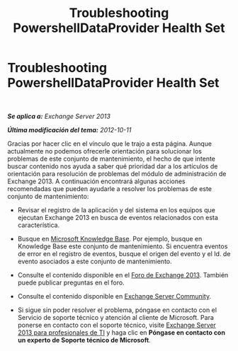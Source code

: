 ﻿---
title: Troubleshooting PowershellDataProvider Health Set
TOCTitle: Troubleshooting PowershellDataProvider Health Set
ms:assetid: 2f083d29-b3be-4955-95f6-cd7e4931bc61
ms:mtpsurl: https://technet.microsoft.com/es-es/library/ms.exch.scom.powershelldataprovider(v=EXCHG.150)
ms:contentKeyID: 54652485
ms.date: 10/08/2015
mtps_version: v=EXCHG.150
ms.translationtype: HT
---

# Troubleshooting PowershellDataProvider Health Set

 

_**Se aplica a:**  Exchange Server 2013_

_**Última modificación del tema:**  2012-10-11_

Gracias por hacer clic en el vínculo que le trajo a esta página. Aunque actualmente no podemos ofrecerle orientación para solucionar los problemas de este conjunto de mantenimiento, el hecho de que intente buscar contenido nos ayuda a saber qué prioridad dar a los artículos de orientación para resolución de problemas del módulo de administración de Exchange 2013. A continuación encontrará algunas acciones recomendadas que pueden ayudarle a resolver los problemas de este conjunto de mantenimiento:

  - Revisar el registro de la aplicación y del sistema en los equipos que ejecutan Exchange 2013 en busca de eventos relacionados con esta característica.

  - Busque en [Microsoft Knowledge Base](http://go.microsoft.com/fwlink/p/?linkid=18175). Por ejemplo, busque en Knowledge Base este conjunto de mantenimiento. Si encuentra eventos de error en el registro de eventos, busque el origen del evento y el Id. de evento asociados a este conjunto de mantenimiento.

  - Consulte el contenido disponible en el [Foro de Exchange 2013](http://go.microsoft.com/fwlink/p/?linkid=257903). También puede publicar preguntas en el foro.

  - Consulte el contenido disponible en [Exchange Server Community](http://go.microsoft.com/fwlink/p/?linkid=14927).

  - Si sigue sin poder resolver el problema, póngase en contacto con el Servicio de soporte técnico y atención al cliente de Microsoft. Para ponerse en contacto con el soporte técnico, visite [Exchange Server 2013 para profesionales de TI](http://go.microsoft.com/fwlink/p/?linkid=402506) y haga clic en **Póngase en contacto con un experto de Soporte técnico de Microsoft**.

